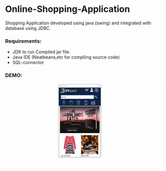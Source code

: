 # Online-Shopping-Application
Shopping Application developed using java (swing) and integrated with database using JDBC.

### Requirements:
- JDK to run Compiled jar file.
- Java IDE (Neatbeans,etc for compiling source code)
- SQL-connector

### DEMO:
![Demo of Online Shopping Application](src/demo/buykart.gif)
